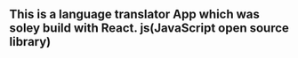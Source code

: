 ## This is a language translator App which was soley build with React. js(JavaScript open source library)
